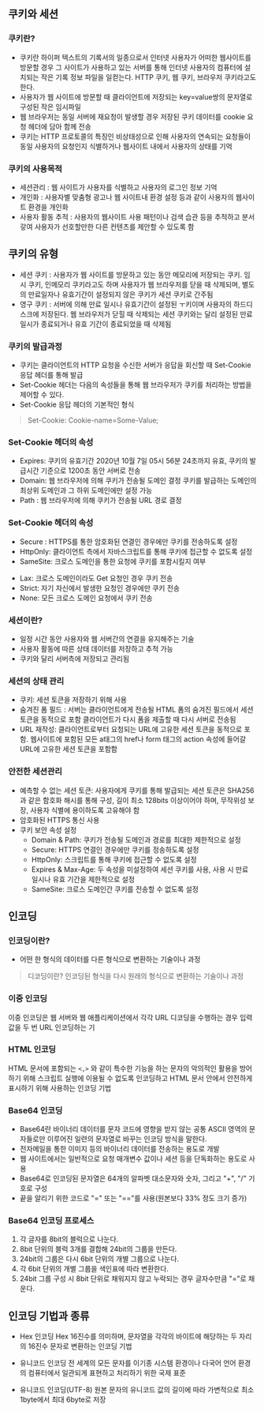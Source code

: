 ## 쿠키와 세션

### 쿠키란?
- 쿠키란 하이퍼 텍스트의 기록서의 일종으로서 인터넷 사용자가 어떠한 웹사이트를 방문할 경우 그 사이트가 사용하고 있는 서버를 통해 인터넷 사용자의 컴퓨터에 설치되는 작은 기록 정보 파일을 일컫는다. HTTP 쿠키, 웹 쿠키, 브라우저 쿠키라고도 한다.
- 사용자가 웹 사이트에 방문할 때 클라이언트에 저장되는 key=value쌍의 문자열로 구성된 작은 임시파일
- 웹 브라우저는 동일 서버에 재요청이 발생할 경우 저장된 쿠키 데이터를 cookie 요청 헤더에 담아 함께 전송
- 쿠키는 HTTP 프로토콜의 특징인 비상태성으로 인해 사용자의 연속되는 요청들이 동일 사용자의 요청인지 식별하거나 웹사이트 내에서 사용자의 상태를 기억

### 쿠키의 사용목적
- 세션관리 : 웹 사이트가 사용자를 식별하고 사용자의 로그인 정보 기억
- 개인화 : 사용자별 맞춤형 광고나 웹 사이트내 환경 설정 등과 같이 사용자의 웹사이트 환경을 개인화
- 사용자 활동 추적 : 사용자의 웹사이트 사용 패턴이나 검색 습관 등을 추적하고 분서갛여 사용자가 선호할만한 다른 컨텐츠를 제안할 수 있도록 함

## 쿠키의 유형
- 세션 쿠키 : 사용자가 웹 사이트를 방문하고 있는 동안 메모리에 저장되는 쿠키. 임시 쿠키, 인메모리 쿠키라고도 하며 사용자가 웹 브라우저를 닫을 때 삭제되며, 별도의 만료일자나 유효기간이 설정되지 않은 쿠키가 세션 쿠키로 간주됨
- 영구 쿠키 : 서버에 의해 만료 일시나 유효기간이 설정된 ㅜ키이며 사용자의 하드디스크에 저장된다. 웹 브라우저가 닫힐 때 삭제되는 세션 쿠키와는 달리 설정된 만료 일시가 종료되거나 유효 기간이 종료되었을 때 삭제됨

### 쿠키의 발급과정
- 쿠키는 클라이언트의 HTTP 요청을 수신한 서버가 응답을 회신할 때 Set-Cookie 응답 헤더를 통해 발급
- Set-Cookie 헤더는 다음의 속성들을 통해 웹 브라우저가 쿠키를 처리하는 방법을 제어할 수 있다.
- Set-Cookie 응답 헤더의 기본적인 형식
> Set-Cookie: Cookie-name=Some-Value;

### Set-Cookie 헤더의 속성
- Expires: 쿠키의 유효기간
2020년 10월 7일 05시 56분 24초까지 유효, 쿠키의 발급시간 기준으로 1200초 동안 서버로 전송
- Domain: 웹 브라우저에 의해 쿠키가 전송될 도메인 결정 쿠키를 발급하는 도메인의 최상위 도메인과 그 하위 도메인에만 설정 가능
- Path :  웹 브라우저에 의해 쿠키가 전송될 URL 경로 결정

### Set-Cookie 헤더의 속성
- Secure : HTTPS를 통한 암호화된 연결인 경우에만 쿠키를 전송하도록 설정
- HttpOnly: 클라이언트 측에서 자바스크립트를 통해 쿠키에 접근할 수 없도록 설정
- SameSite: 크로스 도메인을 통한 요청에 쿠키를 포함시킬지 여부
* Lax: 크로스 도메인이라도 Get 요청인 경우 쿠키 전송
* Strict: 자기 자신에서 발생한 요청인 경우에만 쿠키 전송
* None: 모든 크로스 도메인 요청에서 쿠키 전송

### 세션이란?
- 일정 시간 동안 사용자와 웹 서버간의 연결을 유지해주는 기술
- 사용자 활동에 따른 상태 데이터를 저장하고 추적 가능
- 쿠키와 달리 서버측에 저장되고 관리됨

### 세션의 상태 관리
- 쿠키: 세션 토큰을 저장하기 위해 사용
- 숨겨진 폼 필드 : 서버는 클라이언트에게 전송될 HTML 폼의 숨겨진 필드에서 세션 토큰을 동적으로 포함 클라이언트가 다시 폼을 제출할 때 다시 서버로 전송됨
- URL 재작성: 클라이언트로부터 요청되는 URL에 고유한 세션 토큰을 동적으로 포함. 웹사이트에 포함된 모든 a태그의 href나 form 태그의 action 속성에 들어갈 URL에 고유한 세션 토큰을 포함함

### 안전한 세션관리
- 예측할 수 없는 세션 토큰: 사용자에게 쿠키를 통해 발급되는 세션 토큰은 SHA256과 같은 함호화 해시를 통해 구성, 길이 최소 128bits 이상이어야 하며, 무작위성 보장, 사용자 식별에 용이하도록 고유해야 함
- 암호화된 HTTPS 통신 사용
- 쿠키 보안 속성 설정
	* Domain & Path: 쿠키가 전송될 도메인과 경로를 최대한 제한적으로 설정
	* Secure: HTTPS 연결인 경우에만 쿠키를 정송하도록 설정
	* HttpOnly: 스크립트를 통해 쿠키에 접근할 수 없도록 설정
	* Expires & Max-Age: 두 속성을 미설정하여 세션 쿠키를 사용, 사용 시 만료 일시나 유효 기간을 제한적으로 설정
	* SameSite: 크로스 도메인간 쿠키를 전송할 수 없도록 설정


## 인코딩
### 인코딩이란?
- 어떤 한 형식의 데이터를 다른 형식으로 변환하는 기술이나 과정

> 디코딩이란?
인코딩된 형식을 다시 원래의 형식으로 변환하는 기술이나 과정

### 이중 인코딩
이중 인코딩은 웹 서버와 웹 애플리케이션에서 각각 URL 디코딩을 수행하는 경우 입력값을 두 번 URL 인코딩하는 기

### HTML 인코딩
HTML 문서에 포함되는 `<,>` 와 같이 특수한 기능을 하는 문자의 악의적인 활용을 방어하기 위해 스크립트 실행에 이용될 수 없도록 인코딩하고 HTML 문서 안에서 안전하게 표시하기 위해 사용하는 인코딩 기법


### Base64 인코딩
- Base64란 바이너리 데이터를 문자 코드에 영향을 받지 않는 공통 ASCII 영역의 문자들로만 이루어진 일련의 문자열로 바꾸는 인코딩 방식을 말한다.
- 전자메일을 통한 이미지 등의 바이너리 데이터를 전송하는 용도로 개발
- 웹 사이트에서는 일반적으로 요청 매개변수 값이나 세션 등을 단독화하는 용도로 사용
- Base64로 인코딩된 문자열은 64개의 알파벳 대소문자와 숫자, 그리고 "+", "/" 기호로 구성
- 끝을 알리기 위한 코드로 "=" 또는 "=="를 사용(원본보다 33% 정도 크기 증가)

### Base64 인코딩 프로세스
1) 각 글자를 8bit의 블럭으로 나눈다.
2) 8bit 단위의 블럭 3개를 결합해 24bit의 그룹을 만든다.
3) 24bit의 그룹은 다시 6bit 단위의 개별 그룹으로 나눈다.
4) 각 6bit 단위의 개별 그룹을 색인표에 따라 변환한다.
5) 24bit 그룹 구성 시 8bit 단위로 채워지지 않고 누락되는 경우 글자수만큼 "="로 채운다.

## 인코딩 기법과 종류
* Hex 인코딩
Hex 16진수를 의미하며, 문자열을 각각의 바이트에 해당하는 두 자리의 16진수 문자로 변환하는 인코딩 기법

* 유니코드 인코딩
전 세계의 모든 문자를 이기종 시스템 환경이나 다국어 언어 환경의 컴퓨터에서 일관되게 표현하고 처리하기 위한 국제 표준

* 유니코드 인코딩(UTF-8)
원본 문자의 유니코드 값의 길이에 따라 가변적으로 최소 1byte에서 최대 6byte로 저장